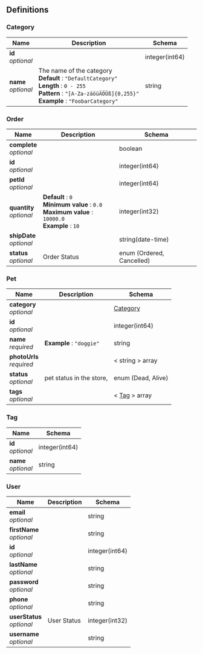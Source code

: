 
<a name="definitions"></a>
## Definitions

<a name="category"></a>
### Category

|Name|Description|Schema|
|---|---|---|
|**id**  <br>*optional*||integer(int64)|
|**name**  <br>*optional*|The name of the category  <br>**Default** : `"DefaultCategory"`  <br>**Length** : `0 - 255`  <br>**Pattern** : `"[A-Za-zäöüÄÖÜß]{0,255}"`  <br>**Example** : `"FoobarCategory"`|string|


<a name="order"></a>
### Order

|Name|Description|Schema|
|---|---|---|
|**complete**  <br>*optional*||boolean|
|**id**  <br>*optional*||integer(int64)|
|**petId**  <br>*optional*||integer(int64)|
|**quantity**  <br>*optional*|**Default** : `0`  <br>**Minimum value** : `0.0`  <br>**Maximum value** : `10000.0`  <br>**Example** : `10`|integer(int32)|
|**shipDate**  <br>*optional*||string(date-time)|
|**status**  <br>*optional*|Order Status|enum (Ordered, Cancelled)|


<a name="pet"></a>
### Pet

|Name|Description|Schema|
|---|---|---|
|**category**  <br>*optional*||[Category](definitions.md#category)|
|**id**  <br>*optional*||integer(int64)|
|**name**  <br>*required*|**Example** : `"doggie"`|string|
|**photoUrls**  <br>*required*||< string > array|
|**status**  <br>*optional*|pet status in the store,|enum (Dead, Alive)|
|**tags**  <br>*optional*||< [Tag](definitions.md#tag) > array|


<a name="tag"></a>
### Tag

|Name|Schema|
|---|---|
|**id**  <br>*optional*|integer(int64)|
|**name**  <br>*optional*|string|


<a name="user"></a>
### User

|Name|Description|Schema|
|---|---|---|
|**email**  <br>*optional*||string|
|**firstName**  <br>*optional*||string|
|**id**  <br>*optional*||integer(int64)|
|**lastName**  <br>*optional*||string|
|**password**  <br>*optional*||string|
|**phone**  <br>*optional*||string|
|**userStatus**  <br>*optional*|User Status|integer(int32)|
|**username**  <br>*optional*||string|



